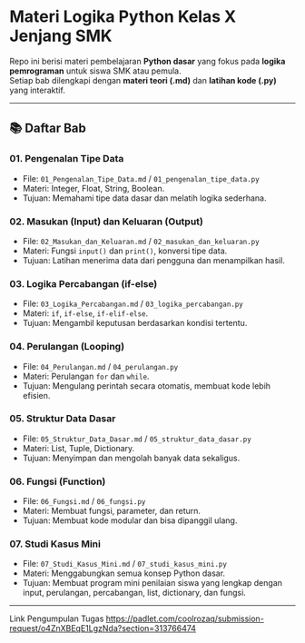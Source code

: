 # Materi Logika Python Kelas X Jenjang SMK

Repo ini berisi materi pembelajaran **Python dasar** yang fokus pada **logika pemrograman** untuk siswa SMK atau pemula.  
Setiap bab dilengkapi dengan **materi teori (.md)** dan **latihan kode (.py)** yang interaktif.  

---

## 📚 Daftar Bab

### 01. Pengenalan Tipe Data
- File: `01_Pengenalan_Tipe_Data.md` / `01_pengenalan_tipe_data.py`  
- Materi: Integer, Float, String, Boolean.  
- Tujuan: Memahami tipe data dasar dan melatih logika sederhana.

### 02. Masukan (Input) dan Keluaran (Output)
- File: `02_Masukan_dan_Keluaran.md` / `02_masukan_dan_keluaran.py`  
- Materi: Fungsi `input()` dan `print()`, konversi tipe data.  
- Tujuan: Latihan menerima data dari pengguna dan menampilkan hasil.

### 03. Logika Percabangan (if-else)
- File: `03_Logika_Percabangan.md` / `03_logika_percabangan.py`  
- Materi: `if`, `if-else`, `if-elif-else`.  
- Tujuan: Mengambil keputusan berdasarkan kondisi tertentu.

### 04. Perulangan (Looping)
- File: `04_Perulangan.md` / `04_perulangan.py`  
- Materi: Perulangan `for` dan `while`.  
- Tujuan: Mengulang perintah secara otomatis, membuat kode lebih efisien.

### 05. Struktur Data Dasar
- File: `05_Struktur_Data_Dasar.md` / `05_struktur_data_dasar.py`  
- Materi: List, Tuple, Dictionary.  
- Tujuan: Menyimpan dan mengolah banyak data sekaligus.

### 06. Fungsi (Function)
- File: `06_Fungsi.md` / `06_fungsi.py`  
- Materi: Membuat fungsi, parameter, dan return.  
- Tujuan: Membuat kode modular dan bisa dipanggil ulang.

### 07. Studi Kasus Mini
- File: `07_Studi_Kasus_Mini.md` / `07_studi_kasus_mini.py`  
- Materi: Menggabungkan semua konsep Python dasar.  
- Tujuan: Membuat program mini penilaian siswa yang lengkap dengan input, perulangan, percabangan, list, dictionary, dan fungsi.

---

Link Pengumpulan Tugas
https://padlet.com/coolrozaq/submission-request/o4ZnXBEqE1LgzNda?section=313766474
